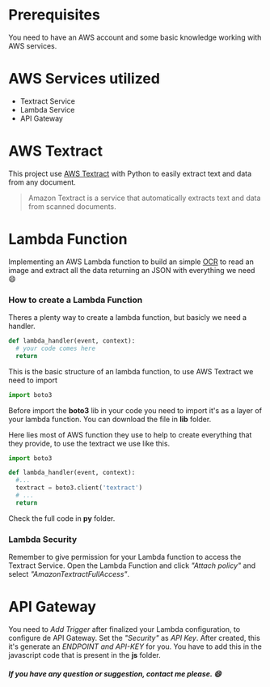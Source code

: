 # Prerequisites
You need to have an AWS account and some basic knowledge working with AWS services.

# AWS Services utilized
   * Textract Service
   * Lambda Service
   * API Gateway
    
# AWS Textract

This project use [AWS Textract](https://aws.amazon.com/pt/textract/) with Python to easily extract text and data from any document.

> Amazon Textract is a service that automatically extracts text and data from scanned documents.

# Lambda Function

Implementing an AWS Lambda function to build an simple [OCR](https://en.wikipedia.org/wiki/Optical_character_recognition) to read an image and extract all the data returning an JSON with everything we need :smile:

### How to create a Lambda Function

Theres a plenty way to create a lambda function, but basicly we need a handler.

```python
def lambda_handler(event, context):
  # your code comes here
  return
```

This is the basic structure of an lambda function, to use AWS Textract we need to import

```python
import boto3
```
Before import the **boto3** lib in your code you need to import it's as a layer of your lambda function. You can download the file in **lib** folder. 

Here lies most of AWS function they use to help to create everything that they provide, to use the textract we use like this.

```python
import boto3

def lambda_handler(event, context):
  #...
  textract = boto3.client('textract')
  # ...
  return
```

Check the full code in **py** folder.


### Lambda Security
Remember to give permission for your Lambda function to access the Textract Service. Open the Lambda Function and click *"Attach policy"* and select *"AmazonTextractFullAccess"*.
 
# API Gateway
 You need to *Add Trigger* after finalized your Lambda configuration, to configure de API Gateway. Set the *"Security"* as *API Key*. After created, this it's generate an *ENDPOINT and API-KEY* for you. You have to add this in the javascript code that is present in the **js** folder.
 
 ##### If you have any question or suggestion, contact me please. :smile:
